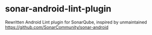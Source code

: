sonar-android-lint-plugin
=========================

Rewritten Android Lint plugin for SonarQube, inspired by unmaintained https://github.com/SonarCommunity/sonar-android
